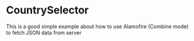 # CountrySelector

This is a good simple example about how to use Alamofire (Combine mode) to fetch JSON data from server 
